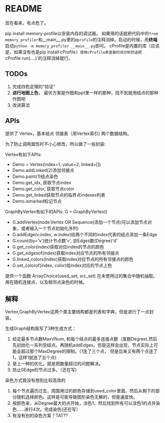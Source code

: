 # README


现在看来，有点危了。

pip install memory-profile以安装内存的调试器。
如果用的话就把代码中的`from memory_profiler`和__main__.py里的`@profile`的注释消掉。启动的时候，用**终端**启动`python -m memory_profiler __main__.py`即可。
cProfile是内置的库（应该是，如果没有也是pip install cProfile`)
使用cProfile来查看时间分析的话把`cProfile.run(....)`的注释消掉就行。


## TODOs
1. 完成四色定理的“验证”
2. **进行地图上色**， 最优方案是作图和ppt里一样的那种，找不到就用结点的那种作图吧
3. 改进算法

## APIs

提供了
Vertex，基本结点
邻接表（用Vertex索引)
两个数据结构。

为了防止调用属性时不小心修改，所以做了一些封装:

Vertex有如下APIs:
* Demo = Vertex(index=1, value=2, linked=[])
* Demo.addLinked(2)添加邻接点
* Demo.paint(1)结点染色
* Demo.get\_idx, 获取节点index
* Demo.get\_color, 获取节点color
* Demo.get\_linked获取节点的临界点indexes列表
* Demo.ismarked标记节点

GraphByVertex有如下的APIs:
G = GraphByVertex()
* G.addVertex(node:Vertex OR Sequence)添加一个节点(可以添加节点对象，或者输入一个节点初始化序列)
* G.addEdge(v:index, w:index)给两个不同的index代表的结点添加一条Edge
* G.count(by='v')统计节点数'v', 总Edges数(Degree)'d'
* G.get\_color(index)获取对应index的节点的颜色
* G.get\_edgesof(index)获取index对应节点的所有邻接点
* G.linked\_colors(index)获取index对应节点的所有邻接点的颜色
* G.set\_colorof(index, color)给index对应的节点上色

提供一个函数
ArrayChoice(used\_set, src\_set)
在未使用过的集合中随机抽取。用在随机连接点，以及相邻点染色的时候。
## 解释

Vertex,GraphByVertex这两个类主要结构都是列表和字典，但是进行了一点封装。

生成Graph结构我写了3种生成方式：
1. 给定最多节点数MaxVNum, 和每个结点的最多连接点数（度数Degree),然后先初始化一系列空结点。再随机addEdges。但是这样会出现，节点实际上可能会超过那个MaxDegree的限制。（1连了三个点， 但是后来又有两个点连了1，这样1就连了五个点)
2. 是上一种的优化，就是把数量超过的问题解决。
3. 防止0Edge的节点过多。（还在写)

染色方式我没有想到比较高效的
1. 每个节点遍历过去，周围用过的颜色存储到used\_color里面，然后从剩下的部分随机选择颜色。这样是可能导致图形染色无解的，但是速度快。
2. 按颜色来，从Degree最大的点开始，涂色1，然后找到所有可以涂色1的点并染色……进行4次。完成染色(还在写）
3. 有没有别的染色方案？TAT??  




